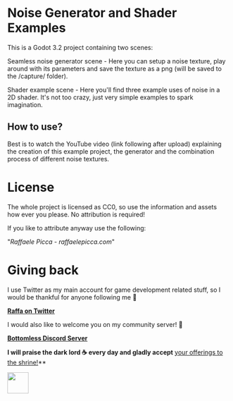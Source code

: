 # Noise Generator and Shader Examples

This is a Godot 3.2 project containing two scenes:

Seamless noise generator scene - Here you can setup a noise texture, play around with its parameters and save the texture as a png (will be saved to the /capture/ folder).

Shader example scene - Here you'll find three example uses of noise in a 2D shader. It's not too crazy, just very simple examples to spark imagination.


## How to use?

Best is to watch the YouTube video (link following after upload) explaining the creation of this example project, the generator and the combination process of different noise textures.


# License

The whole project is licensed as CC0, so use the information and assets how ever you please. No attribution is required!

If you like to attribute anyway use the following:

"*Raffaele Picca - raffaelepicca.com*"

# Giving back

I use Twitter as my main account for game development related stuff, so I would be thankful for anyone following me 🎉

[**Raffa on Twitter**](https://www.twitter.com/MV_Raffa)

I would also like to welcome you on my community server! 💬

[**Bottomless Discord Server**](https://discord.com/invite/JU3y5WkQ4g)

**I will praise the dark lord ☕ every day and gladly accept** [your offerings to the shrine!](https://www.buymeacoffee.com/raffa)**

<a href="https://www.buymeacoffee.com/raffa">
  <img src="https://cdn.buymeacoffee.com/buttons/v2/default-yellow.png" align="left" height="48">
</a>
